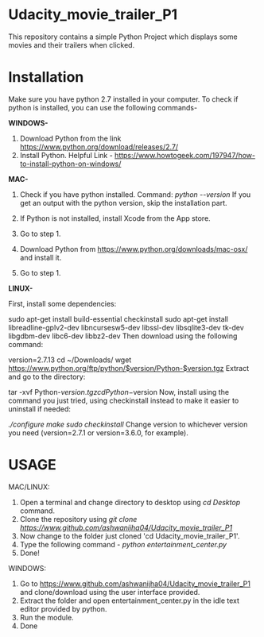 # Udacity_movie_trailer_P1
This repository contains a simple Python Project which displays some movies and their trailers when clicked.

# Installation
Make sure you have python 2.7 installed in your computer.
To check if python is installed, you can use the following commands-  

**WINDOWS-** 
 1) Download Python from the link https://www.python.org/download/releases/2.7/
 2) Install Python. Helpful Link - https://www.howtogeek.com/197947/how-to-install-python-on-windows/
 
**MAC-**
 1) Check if you have python installed.
    Command: _python --version_
    If you get an output with the python version, skip the installation part.
 
 2) If Python is not installed, install Xcode from the App store.
 3) Go to step 1.
 4) Download Python from https://www.python.org/downloads/mac-osx/ and install it.
 5) Go to step 1.
 
**LINUX-**

First, install some dependencies:

sudo apt-get install build-essential checkinstall
sudo apt-get install libreadline-gplv2-dev libncursesw5-dev libssl-dev libsqlite3-dev tk-dev libgdbm-dev libc6-dev libbz2-dev
Then download using the following command:

version=2.7.13
cd ~/Downloads/
wget https://www.python.org/ftp/python/$version/Python-$version.tgz
Extract and go to the directory:

tar -xvf Python-$version.tgz
cd Python-$version
Now, install using the command you just tried, using checkinstall instead to make it easier to uninstall if needed:

_./configure
make
sudo checkinstall_
Change version to whichever version you need (version=2.7.1 or version=3.6.0, for example).

# USAGE
MAC/LINUX:
 1) Open a terminal and change directory to desktop using _cd Desktop_ command.
 2) Clone the repository using _git clone https://www.github.com/ashwanijha04/Udacity_movie_trailer_P1_
 3) Now change to the folder just cloned 'cd Udacity_movie_trailer_P1'.
 3) Type the following command - _python entertainment_center.py_
 4) Done!
 
 WINDOWS:
  1) Go to https://www.github.com/ashwanijha04/Udacity_movie_trailer_P1 and clone/download using the user interface provided.
  2) Extract the folder and open entertainment_center.py in the idle text editor provided by python.
  3) Run the module.
  4) Done
